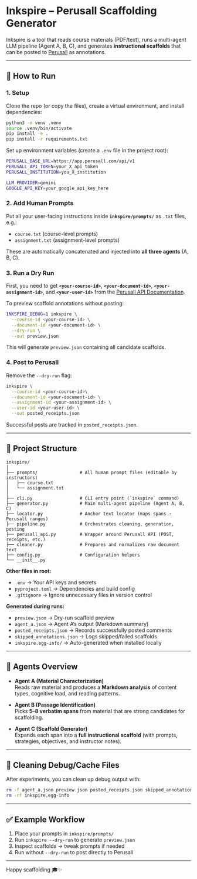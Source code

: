 # Inkspire – Perusall Scaffolding Generator

Inkspire is a tool that reads course materials (PDF/text), runs a multi-agent LLM pipeline (Agent A, B, C), and generates **instructional scaffolds** that can be posted to [Perusall](https://perusall.com/) as annotations.

---

## 🚀 How to Run

### 1. Setup
Clone the repo (or copy the files), create a virtual environment, and install dependencies:

```bash
python3 -m venv .venv
source .venv/bin/activate
pip install -e .
pip install -r requirements.txt
```

Set up environment variables (create a `.env` file in the project root):

```bash
PERUSALL_BASE_URL=https://app.perusall.com/api/v1
PERUSALL_API_TOKEN=your_X_api_token
PERUSALL_INSTITUTION=you_X_institution

LLM_PROVIDER=gemini
GOOGLE_API_KEY=your_google_api_key_here
```

### 2. Add Human Prompts
Put all your user-facing instructions inside **`inkspire/prompts/`** as `.txt` files, e.g.:

- `course.txt` (course-level prompts)
- `assignment.txt` (assignment-level prompts)

These are automatically concatenated and injected into **all three agents** (A, B, C).

### 3. Run a Dry Run

First, you need to get **`<your-course-id>`**, **`<your-document-id>`**, **`<your-assignment-id>`**, and **`<your-user-id>`** from the [Perusall API Documentation](https://apidocs.perusall.com/#introduction).

To preview scaffold annotations without posting:

```bash
INKSPIRE_DEBUG=1 inkspire \
  --course-id <your-course-id> \
  --document-id <your-document-id> \
  --dry-run \
  --out preview.json
```

This will generate `preview.json` containing all candidate scaffolds.

### 4. Post to Perusall
Remove the `--dry-run` flag:

```bash
inkspire \
  --course-id <your-course-id>\
  --document-id <your-document-id> \
  --assignment-id <your-assignment-id> \
  --user-id <your-user-id> \
  --out posted_receipts.json
```

Successful posts are tracked in `posted_receipts.json`.

---

## 📂 Project Structure

```
inkspire/
│
├── prompts/                # All human prompt files (editable by instructors)
│   ├── course.txt
│   └── assignment.txt
│
├── cli.py                  # CLI entry point (`inkspire` command)
├── generator.py            # Main multi-agent pipeline (Agent A, B, C)
├── locator.py              # Anchor text locator (maps spans → Perusall ranges)
├── pipeline.py             # Orchestrates cleaning, generation, posting
├── perusall_api.py         # Wrapper around Perusall API (POST, receipts, etc.)
├── cleaner.py              # Prepares and normalizes raw document text
├── config.py               # Configuration helpers
└── __init__.py
```

**Other files in root:**
- `.env` → Your API keys and secrets
- `pyproject.toml` → Dependencies and build config
- `.gitignore` → Ignore unnecessary files in version control

**Generated during runs:**
- `preview.json` → Dry-run scaffold preview  
- `agent_a.json` → Agent A’s output (Markdown summary)  
- `posted_receipts.json` → Records successfully posted comments  
- `skipped_annotations.json` → Logs skipped/failed scaffolds  
- `inkspire.egg-info/` → Auto-generated when installed locally  

---

## 🧩 Agents Overview

- **Agent A (Material Characterization)**  
  Reads raw material and produces a **Markdown analysis** of content types, cognitive load, and reading patterns.  

- **Agent B (Passage Identification)**  
  Picks **5–8 verbatim spans** from material that are strong candidates for scaffolding.  

- **Agent C (Scaffold Generator)**  
  Expands each span into a **full instructional scaffold** (with prompts, strategies, objectives, and instructor notes).  

---

## 🧹 Cleaning Debug/Cache Files

After experiments, you can clean up debug output with:

```bash
rm -f agent_a.json preview.json posted_receipts.json skipped_annotations.json
rm -rf inkspire.egg-info
```

---

## ✅ Example Workflow

1. Place your prompts in `inkspire/prompts/`
2. Run `inkspire --dry-run` to generate `preview.json`
3. Inspect scaffolds → tweak prompts if needed
4. Run without `--dry-run` to post directly to Perusall

---
Happy scaffolding 🎓✨
